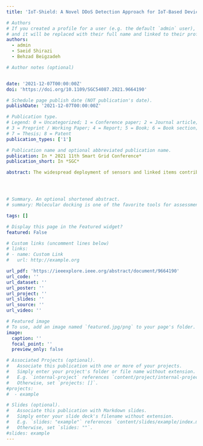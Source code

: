 ```yaml
---
title: 'IoT-Shield: A Novel DDoS Detection Approach for IoT-Based Devices'

# Authors
# If you created a profile for a user (e.g. the default `admin` user), write the username (folder name) here
# and it will be replaced with their full name and linked to their profile.
authors: 
  - admin
  - Saeid Shirazi
  - Behzad Beigzadeh

# Author notes (optional)


date: '2021-12-07T00:00:00Z'
doi: 'https://doi.org/10.1109/SGC54087.2021.9664190'

# Schedule page publish date (NOT publication's date).
publishDate: '2021-12-07T00:00:00Z'

# Publication type.
# Legend: 0 = Uncategorized; 1 = Conference paper; 2 = Journal article;
# 3 = Preprint / Working Paper; 4 = Report; 5 = Book; 6 = Book section;
# 7 = Thesis; 8 = Patent
publication_types: ['1']

# Publication name and optional abbreviated publication name.
publication: In * 2021 11th Smart Grid Conference*
publication_short: In *SGC*

abstract: The widespread deployment of sensors and linked items contributes to the rising interest in the Internet-of-Things (IoT). These are used in conjunction with other Online services to develop highly sophisticated and profitable cloud-based services. Despite significant attempts to secure them, security management remains a crucial problem for these devices, Because of their intricacy, heterogeneous nature, and resource constraints. This paper presents IoT-Shield, a data mining technique that coincides with a process mining approach for identifying misbehavior in of the kind. IoT-Shield enables the characterization of IoT devices' behavioral models and the detection of possible threats, even in the presence of diverse protocols and platforms. The underlying architecture and components are then described and formalized, and a proof-of-concept prototype is detailed. A real-world traffic dataset known as KDD-NSL is used to evaluate the performance of our technique in a series of comprehensive trials. We conclude that XGBoost is the best available data mining algorithm for the IoT DDoS prediction method. We highlight how consolidating process mining with data mining helps in covering heterogeneity and lowering the computational burden.




# Summary. An optional shortened abstract.
# summary: Molecular docking is one of the favorite tools for assessment of the interactions between a ligand and its congener macromolecule. In silico approaches and especially molecular docking are gaining much attention in recent years due to their cost-effective nature.

tags: []

# Display this page in the Featured widget?
featured: False

# Custom links (uncomment lines below)
# links:
# - name: Custom Link
#   url: http://example.org

url_pdf: 'https://ieeexplore.ieee.org/abstract/document/9664190'
url_code: ''
url_dataset: ''
url_poster: ''
url_project: ''
url_slides: ''
url_source: ''
url_video: ''

# Featured image
# To use, add an image named `featured.jpg/png` to your page's folder.
image:
  caption: ''
  focal_point: ''
  preview_only: false

# Associated Projects (optional).
#   Associate this publication with one or more of your projects.
#   Simply enter your project's folder or file name without extension.
#   E.g. `internal-project` references `content/project/internal-project/index.md`.
#   Otherwise, set `projects: []`.
#projects:
#  - example

# Slides (optional).
#   Associate this publication with Markdown slides.
#   Simply enter your slide deck's filename without extension.
#   E.g. `slides: "example"` references `content/slides/example/index.md`.
#   Otherwise, set `slides: ""`.
#slides: example
---
```

